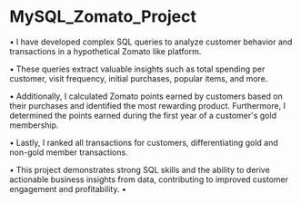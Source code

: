 # MySQL_Zomato_Project

•	I have developed complex SQL queries to analyze customer behavior and transactions in a hypothetical Zomato like platform. 

•	These queries extract valuable insights such as total spending per customer, visit frequency, initial purchases, popular items, and more. 

•	Additionally, I calculated Zomato points earned by customers based on their purchases and identified the most rewarding product. Furthermore, I determined the points earned during the first year of a customer's gold membership. 

•	Lastly, I ranked all transactions for customers, differentiating gold and non-gold member transactions. 

•	This project demonstrates strong SQL skills and the ability to derive actionable business insights from data, contributing to improved customer engagement and profitability.
•
